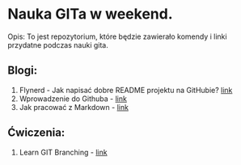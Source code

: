 # Nauka GITa w weekend.
Opis: To jest repozytorium, które będzie zawierało komendy i linki przydatne podczas nauki gita.
## Blogi:
1. Flynerd - Jak napisać dobre README projektu na GitHubie? [link](https://www.flynerd.pl/2018/06/jak-napisac-dobre-readme-projektu-na-githubie.html)
2. Wprowadzenie do Githuba - [link](https://github.com/skills/introduction-to-github)
3. Jak pracować z Markdown - [link](https://github.com/skills/communicate-using-markdown)

## Ćwiczenia:
1. Learn GIT Branching - [link](https://learngitbranching.js.org/)
